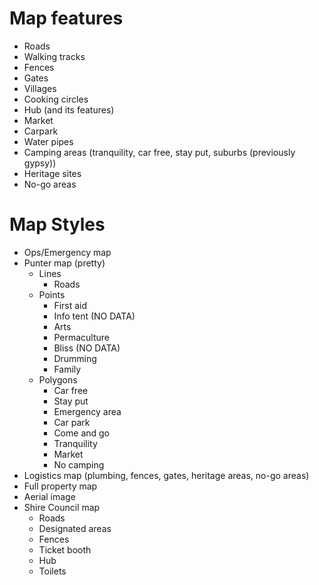 Map features
============

* Roads
* Walking tracks
* Fences
* Gates
* Villages
* Cooking circles
* Hub (and its features)
* Market
* Carpark
* Water pipes
* Camping areas (tranquility, car free, stay put, suburbs (previously gypsy))
* Heritage sites
* No-go areas


Map Styles
==========

* Ops/Emergency map
* Punter map (pretty)
  * Lines
    * Roads
  * Points
    * First aid
    * Info tent (NO DATA)
    * Arts
    * Permaculture
    * Bliss (NO DATA)
    * Drumming
    * Family
  * Polygons
    * Car free
    * Stay put
    * Emergency area
    * Car park
    * Come and go
    * Tranquility
    * Market
    * No camping
* Logistics map (plumbing, fences, gates, heritage areas, no-go areas)
* Full property map
* Aerial image
* Shire Council map
  * Roads
  * Designated areas
  * Fences
  * Ticket booth
  * Hub
  * Toilets
